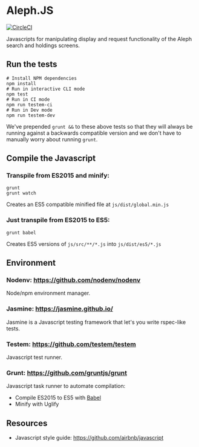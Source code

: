 # Aleph.JS

[![CircleCI](https://circleci.com/gh/NYULibraries/aleph_js.svg?style=svg)](https://circleci.com/gh/NYULibraries/aleph_js)

Javascripts for manipulating display and request functionality of the Aleph search and holdings screens.

## Run the tests

```
# Install NPM dependencies
npm install
# Run in interactive CLI mode
npm test
# Run in CI mode
npm run testem-ci
# Run in Dev mode
npm run testem-dev
```

We've prepended `grunt &&` to these above tests so that they will always be running against a backwards compatible version and we don't have to manually worry about running `grunt`.

## Compile the Javascript

### Transpile from ES2015 and minify:

```
grunt
grunt watch
```

Creates an ES5 compatible minified file at `js/dist/global.min.js`

### Just transpile from ES2015 to ES5:

```
grunt babel
```

Creates ES5 versions of `js/src/**/*.js` into `js/dist/es5/*.js`

## Environment

### Nodenv: https://github.com/nodenv/nodenv

Node/npm environment manager.

### Jasmine: https://jasmine.github.io/

Jasmine is a Javascript testing framework that let's you write rspec-like tests.

### Testem: https://github.com/testem/testem

Javascript test runner.

### Grunt: https://github.com/gruntjs/grunt

Javascript task runner to automate compilation:

- Compile ES2015 to ES5 with [Babel](http://babeljs.io)
- Minify with Uglify

## Resources

- Javascript style guide: https://github.com/airbnb/javascript
